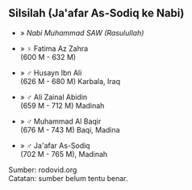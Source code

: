 ## Silsilah (Ja'afar As-Sodiq ke Nabi)

*	» *Nabi Muhammad SAW (Rasulullah)*

*	» ♀ Fatima Az Zahra
	<br/>(600 M - 632 M)

*	» ♂ Husayn Ibn Ali
	<br/>(626 M - 680 M) Karbala, Iraq

*	» ♂ Ali Zainal Abidin
	<br/>(659 M - 712 M) Madinah

*	» ♂ Muhammad Al Baqir
	<br/>(676 M - 743 M) Baqi, Madina

*	» ♂ Ja'afar As-Sodiq
	<br/>(702 M - 765 M), Madinah

Sumber: rodovid.org<br/>
Catatan: sumber belum tentu benar.
